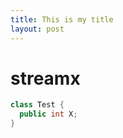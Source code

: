 ```yaml
---
title: This is my title
layout: post
---
```


# streamx

```java
class Test {
  public int X;
}
```
